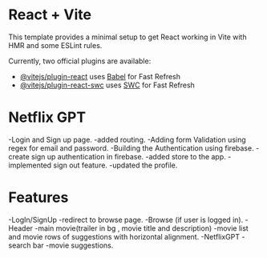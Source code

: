 # React + Vite

This template provides a minimal setup to get React working in Vite with HMR and some ESLint rules.

Currently, two official plugins are available:

- [@vitejs/plugin-react](https://github.com/vitejs/vite-plugin-react/blob/main/packages/plugin-react/README.md) uses [Babel](https://babeljs.io/) for Fast Refresh
- [@vitejs/plugin-react-swc](https://github.com/vitejs/vite-plugin-react-swc) uses [SWC](https://swc.rs/) for Fast Refresh
# Netflix GPT
 -Login and Sign up page.
 -added routing.
 -Adding form Validation using regex for email and password.
 -Building the Authentication using firebase.
 -create sign up authentication in firebase.
 -added store to the app.
 -implemented sign out feature.
 -updated the profile.


# Features
-LogIn/SignUp
 -redirect to browse page.
-Browse (if user is logged in).
  -Header
  -main movie(trailer in bg , movie title and description)
  -movie list and movie rows of suggestions with horizontal alignment.
-NetflixGPT
 -search bar
 -movie suggestions.